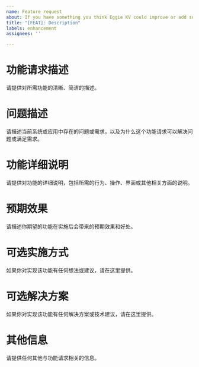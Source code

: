 ```yaml
---
name: Feature request
about: If you have something you think Eggie KV could improve or add support for
title: "[FEAT]: Description"
labels: enhancement
assignees: ''

---
```


# 功能请求描述

请提供对所需功能的清晰、简洁的描述。

# 问题描述

请描述当前系统或应用中存在的问题或需求，以及为什么这个功能请求可以解决问题或满足需求。

# 功能详细说明

请提供对功能的详细说明，包括所需的行为、操作、界面或其他相关方面的说明。

# 预期效果

请描述你期望的功能在实施后会带来的预期效果和好处。

# 可选实施方式

如果你对实现该功能有任何想法或建议，请在这里提供。

# 可选解决方案

如果你对实现该功能有任何解决方案或技术建议，请在这里提供。

# 其他信息

请提供任何其他与功能请求相关的信息。
